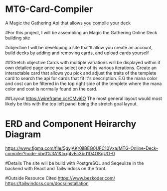 # MTG-Card-Compiler
A Magic the Gathering Api that allows you compile your deck

#For this project, I will be assembling an Magic the Gathering Online Deck building site

#objective
I will be developing a site that'll allow you create an account, build decks by adding and removing cards, and upload cards yourself

##Stretch objective
Cards with multiple variations will be displayed within it own detailed page once you select one of its various iterations.
Create an interactable card that allows you pick and adjust the traits of the templete card to search the api for cards that fit it's description. E.G the mana color and cost can be filtered in the top right side of the templete where the mana color and cost is normally found on the card.

##Layout
https://wireframe.cc/CMvi6O
The most general layout would most likely be this with the top left panel being the stretch goal layout.

# ERD and Component Heirarchy Diagram
https://www.figma.com/file/5gvjAKr0iIBEG0UFC10Vxa/MTG-Online-Deck-compiler?node-id=0%3A1&t=q4vEc3bd1D4OKqUO-0

#Details
The site will be build with PostgreSQL and Seqeulize in the backend with React and Tailwindcss on the front. 

#Outside Resource Cited
https://www.bezkoder.com/
https://tailwindcss.com/docs/installation

